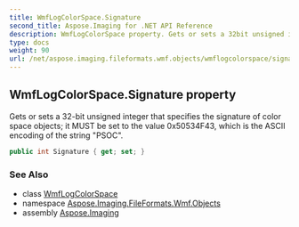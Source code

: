 ```yaml
---
title: WmfLogColorSpace.Signature
second_title: Aspose.Imaging for .NET API Reference
description: WmfLogColorSpace property. Gets or sets a 32bit unsigned integer that specifies the signature of color space objects it MUST be set to the value 0x50534F43 which is the ASCII encoding of the string PSOC
type: docs
weight: 90
url: /net/aspose.imaging.fileformats.wmf.objects/wmflogcolorspace/signature/
---
```

## WmfLogColorSpace.Signature property

Gets or sets a 32-bit unsigned integer that specifies the signature of color space objects; it MUST be set to the value 0x50534F43, which is the ASCII encoding of the string "PSOC".

```csharp
public int Signature { get; set; }
```

### See Also

* class [WmfLogColorSpace](../)
* namespace [Aspose.Imaging.FileFormats.Wmf.Objects](../../wmflogcolorspace/)
* assembly [Aspose.Imaging](../../../)


